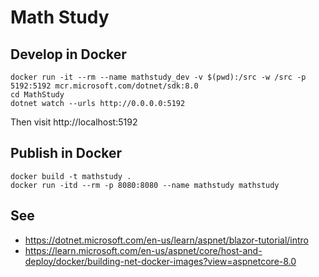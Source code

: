 # Math Study

## Develop in Docker
```
docker run -it --rm --name mathstudy_dev -v $(pwd):/src -w /src -p 5192:5192 mcr.microsoft.com/dotnet/sdk:8.0
cd MathStudy
dotnet watch --urls http://0.0.0.0:5192
```
Then visit http://localhost:5192

## Publish in Docker
```
docker build -t mathstudy .
docker run -itd --rm -p 8080:8080 --name mathstudy mathstudy
```

## See
* https://dotnet.microsoft.com/en-us/learn/aspnet/blazor-tutorial/intro
* https://learn.microsoft.com/en-us/aspnet/core/host-and-deploy/docker/building-net-docker-images?view=aspnetcore-8.0
